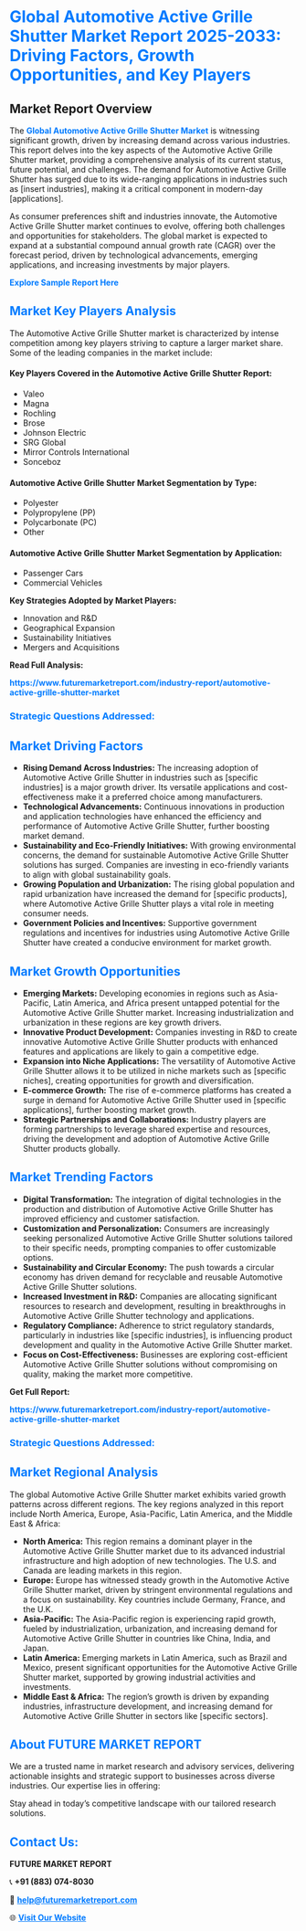 <h1 style="color: #007BFF;">Global Automotive Active Grille Shutter Market Report 2025-2033: Driving Factors, Growth Opportunities, and Key Players</h1>

<section id="overview">
<h2>Market Report Overview</h2>
<p>The <a href="https://www.futuremarketreport.com/industry-report/automotive-active-grille-shutter-market" style="color: #007BFF; text-decoration: none;"><strong>Global Automotive Active Grille Shutter Market</strong></a> is witnessing significant growth, driven by increasing demand across various industries. This report delves into the key aspects of the Automotive Active Grille Shutter market, providing a comprehensive analysis of its current status, future potential, and challenges. The demand for Automotive Active Grille Shutter has surged due to its wide-ranging applications in industries such as [insert industries], making it a critical component in modern-day [applications].</p>
<p>As consumer preferences shift and industries innovate, the Automotive Active Grille Shutter market continues to evolve, offering both challenges and opportunities for stakeholders. The global market is expected to expand at a substantial compound annual growth rate (CAGR) over the forecast period, driven by technological advancements, emerging applications, and increasing investments by major players.</p>
</section>

<section id="overview">
<p><a href="https://www.futuremarketreport.com/request-sample/reportId=41217" style="color: #007BFF; text-decoration: none;"><strong>Explore Sample Report Here</strong></a></p>
</section>

<section id="key-players">
<h2 style="color: #007BFF;">Market Key Players Analysis</h2>
<p>The Automotive Active Grille Shutter market is characterized by intense competition among key players striving to capture a larger market share. Some of the leading companies in the market include:</p>
<h4>Key Players Covered in the Automotive Active Grille Shutter Report:</h4>
<ul><li>Valeo</li><li>Magna</li><li>Rochling</li><li>Brose</li><li>Johnson Electric</li><li>SRG Global</li><li>Mirror Controls International</li><li>Sonceboz</li></ul>
<h4>Automotive Active Grille Shutter Market Segmentation by Type:</h4>
<ul><li>Polyester</li><li>Polypropylene (PP)</li><li>Polycarbonate (PC)</li><li>Other</li></ul>

<h4>Automotive Active Grille Shutter Market Segmentation by Application:</h4>
<ul><li>Passenger Cars</li><li>Commercial Vehicles</li></ul>
<p><strong>Key Strategies Adopted by Market Players:</strong></p>
<ul>
<li>Innovation and R&D</li>
<li>Geographical Expansion</li>
<li>Sustainability Initiatives</li>
<li>Mergers and Acquisitions</li>
</ul>
</section>

<section>
<p><strong>Read Full Analysis: </strong></p><a href="https://www.futuremarketreport.com/industry-report/automotive-active-grille-shutter-market" style="color: #007BFF; text-decoration: none;"><strong>https://www.futuremarketreport.com/industry-report/automotive-active-grille-shutter-market</strong></a>
<h3 style="color: #007BFF;">Strategic Questions Addressed:</h3>
</section>

<section id="driving-factors">
<h2 style="color: #007BFF;">Market Driving Factors</h2>
<ul>
<li><strong>Rising Demand Across Industries:</strong> The increasing adoption of Automotive Active Grille Shutter in industries such as [specific industries] is a major growth driver. Its versatile applications and cost-effectiveness make it a preferred choice among manufacturers.</li>
<li><strong>Technological Advancements:</strong> Continuous innovations in production and application technologies have enhanced the efficiency and performance of Automotive Active Grille Shutter, further boosting market demand.</li>
<li><strong>Sustainability and Eco-Friendly Initiatives:</strong> With growing environmental concerns, the demand for sustainable Automotive Active Grille Shutter solutions has surged. Companies are investing in eco-friendly variants to align with global sustainability goals.</li>
<li><strong>Growing Population and Urbanization:</strong> The rising global population and rapid urbanization have increased the demand for [specific products], where Automotive Active Grille Shutter plays a vital role in meeting consumer needs.</li>
<li><strong>Government Policies and Incentives:</strong> Supportive government regulations and incentives for industries using Automotive Active Grille Shutter have created a conducive environment for market growth.</li>
</ul>
</section>

<section id="growth-opportunities">
<h2 style="color: #007BFF;">Market Growth Opportunities</h2>
<ul>
<li><strong>Emerging Markets:</strong> Developing economies in regions such as Asia-Pacific, Latin America, and Africa present untapped potential for the Automotive Active Grille Shutter market. Increasing industrialization and urbanization in these regions are key growth drivers.</li>
<li><strong>Innovative Product Development:</strong> Companies investing in R&D to create innovative Automotive Active Grille Shutter products with enhanced features and applications are likely to gain a competitive edge.</li>
<li><strong>Expansion into Niche Applications:</strong> The versatility of Automotive Active Grille Shutter allows it to be utilized in niche markets such as [specific niches], creating opportunities for growth and diversification.</li>
<li><strong>E-commerce Growth:</strong> The rise of e-commerce platforms has created a surge in demand for Automotive Active Grille Shutter used in [specific applications], further boosting market growth.</li>
<li><strong>Strategic Partnerships and Collaborations:</strong> Industry players are forming partnerships to leverage shared expertise and resources, driving the development and adoption of Automotive Active Grille Shutter products globally.</li>
</ul>
</section>

<section id="trending-factors">
<h2 style="color: #007BFF;">Market Trending Factors</h2>
<ul>
<li><strong>Digital Transformation:</strong> The integration of digital technologies in the production and distribution of Automotive Active Grille Shutter has improved efficiency and customer satisfaction.</li>
<li><strong>Customization and Personalization:</strong> Consumers are increasingly seeking personalized Automotive Active Grille Shutter solutions tailored to their specific needs, prompting companies to offer customizable options.</li>
<li><strong>Sustainability and Circular Economy:</strong> The push towards a circular economy has driven demand for recyclable and reusable Automotive Active Grille Shutter solutions.</li>
<li><strong>Increased Investment in R&D:</strong> Companies are allocating significant resources to research and development, resulting in breakthroughs in Automotive Active Grille Shutter technology and applications.</li>
<li><strong>Regulatory Compliance:</strong> Adherence to strict regulatory standards, particularly in industries like [specific industries], is influencing product development and quality in the Automotive Active Grille Shutter market.</li>
<li><strong>Focus on Cost-Effectiveness:</strong> Businesses are exploring cost-efficient Automotive Active Grille Shutter solutions without compromising on quality, making the market more competitive.</li>
</ul>
</section>

<section>
<p><strong>Get Full Report: </strong></p><a href="https://www.futuremarketreport.com/industry-report/automotive-active-grille-shutter-market" style="color: #007BFF; text-decoration: none;"><strong>https://www.futuremarketreport.com/industry-report/automotive-active-grille-shutter-market</strong></a>
<h3 style="color: #007BFF;">Strategic Questions Addressed:</h3>
</section>


<section id="regional-analysis">
<h2 style="color: #007BFF;">Market Regional Analysis</h2>
<p>The global Automotive Active Grille Shutter market exhibits varied growth patterns across different regions. The key regions analyzed in this report include North America, Europe, Asia-Pacific, Latin America, and the Middle East & Africa:</p>
<ul>
<li><strong>North America:</strong> This region remains a dominant player in the Automotive Active Grille Shutter market due to its advanced industrial infrastructure and high adoption of new technologies. The U.S. and Canada are leading markets in this region.</li>
<li><strong>Europe:</strong> Europe has witnessed steady growth in the Automotive Active Grille Shutter market, driven by stringent environmental regulations and a focus on sustainability. Key countries include Germany, France, and the U.K.</li>
<li><strong>Asia-Pacific:</strong> The Asia-Pacific region is experiencing rapid growth, fueled by industrialization, urbanization, and increasing demand for Automotive Active Grille Shutter in countries like China, India, and Japan.</li>
<li><strong>Latin America:</strong> Emerging markets in Latin America, such as Brazil and Mexico, present significant opportunities for the Automotive Active Grille Shutter market, supported by growing industrial activities and investments.</li>
<li><strong>Middle East & Africa:</strong> The region’s growth is driven by expanding industries, infrastructure development, and increasing demand for Automotive Active Grille Shutter in sectors like [specific sectors].</li>
</ul>
</section>

<footer>
<h2 style="color: #007BFF;">About FUTURE MARKET REPORT</h2>
<p>We are a trusted name in market research and advisory services, delivering actionable insights and strategic support to businesses across diverse industries. Our expertise lies in offering:</p>

<p>Stay ahead in today’s competitive landscape with our tailored research solutions.</p>

<h2 style="color: #007BFF;">Contact Us:</h2>
<p><strong>FUTURE MARKET REPORT</strong></p>
<p>📞 <strong>+91 (883) 074-8030</strong></p>
<p>📧 <strong><a href="mailto:help@futuremarketreport.com" style="color: #007BFF;">help@futuremarketreport.com</a></strong></p>
<p>🌐 <strong><a href="https://www.futuremarketreport.com/" style="color: #007BFF;">Visit Our Website</a></strong></p>
</footer>